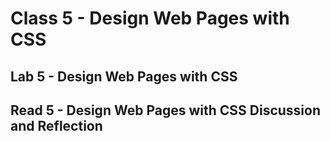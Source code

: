 # Class 5 - Design Web Pages with CSS

## Lab 5 - Design Web Pages with CSS

## Read 5 - Design Web Pages with CSS Discussion and Reflection
